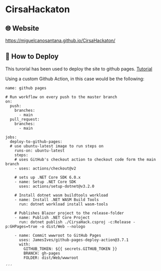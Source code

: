 # CirsaHackaton

## 🌐 Website
https://miguelcanosantana.github.io/CirsaHackaton/

## 🚀 How to Deploy 
This turorial has been used to deploy the site to github pages. [Tutorial](https://ilovedotnet.org/blogs/blazor-wasm-publishing-to-github-pages/)

Using a custom Github Action, in this case would be the following:
```
name: github pages

# Run workflow on every push to the master branch
on:
  push:
    branches:
      - main
  pull_request:
    branches:
      - main

jobs:
  deploy-to-github-pages:
  # use ubuntu-latest image to run steps on
    runs-on: ubuntu-latest
    steps:
    # uses GitHub's checkout action to checkout code form the main branch
    - uses: actions/checkout@v2

    # sets up .NET Core SDK 6.0.x
    - name: Setup .NET Core SDK
      uses: actions/setup-dotnet@v3.2.0

    # Install dotnet wasm buildtools workload
    - name: Install .NET WASM Build Tools
      run: dotnet workload install wasm-tools

    # Publishes Blazor project to the release-folder
    - name: Publish .NET Core Project
      run: dotnet publish ./CirsaHack.csproj -c:Release -p:GHPages=true -o dist/Web --nologo

    - name: Commit wwwroot to GitHub Pages
      uses: JamesIves/github-pages-deploy-action@3.7.1
      with:
        GITHUB_TOKEN: ${{ secrets.GITHUB_TOKEN }}
        BRANCH: gh-pages
        FOLDER: dist/Web/wwwroot

´´´
